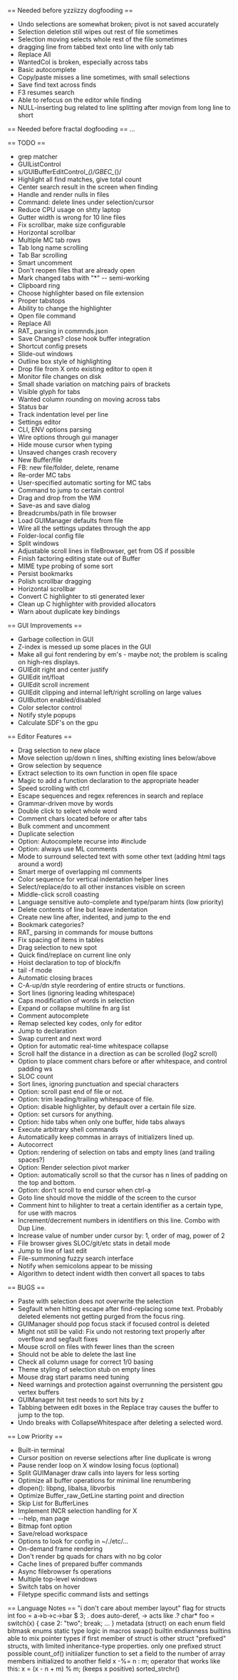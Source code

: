 == Needed before yzziizzy dogfooding ==
* Undo selections are somewhat broken; pivot is not saved accurately
* Selection deletion still wipes out rest of file sometimes
* Selection moving selects whole rest of the file sometimes
*    dragging line from tabbed text onto line with only tab
* Replace All
* WantedCol is broken, especially across tabs
* Basic autocomplete
* Copy/paste misses a line sometimes, with small selections
* Save find text across finds
* F3 resumes search
* Able to refocus on the editor while finding
* NULL-inserting bug related to line splitting after movign from long line to short

== Needed before fractal dogfooding ==
...

== TODO ==
* grep matcher
* GUIListControl
* s/GUIBufferEditControl_*()/GBEC_*()/
* Highlight all find matches, give total count
* Center search result in the screen when finding
* Handle and render nulls in files
* Command: delete lines under selection/cursor
* Reduce CPU usage on shtty laptop
* Gutter width is wrong for 10 line files
* Fix scrollbar, make size configurable
* Horizontal scrollbar
* Multiple MC tab rows
* Tab long name scrolling
* Tab Bar scrolling
* Smart uncomment
* Don't reopen files that are already open
* Mark changed tabs with "*" -- semi-working
* Clipboard ring
* Choose highlighter based on file extension
* Proper tabstops
* Ability to change the highlighter
* Open file command
* Replace All
* RAT_ parsing in commnds.json
* Save Changes? close hook buffer integration 
* Shortcut config presets
* Slide-out windows
* Outline box style of highlighting
* Drop file from X onto existing editor to open it
* Monitor file changes on disk
* Small shade variation on matching pairs of brackets
* Visible glyph for tabs
* Wanted column rounding on moving across tabs
* Status bar
* Track indentation level per line
* Settings editor
* CLI, ENV options parsing
* Wire options through gui manager
* Hide mouse cursor when typing
* Unsaved changes crash recovery
* New Buffer/file
* FB: new file/folder, delete, rename
* Re-order MC tabs
* User-specified automatic sorting for MC tabs
* Command to jump to certain control
* Drag and drop from the WM
* Save-as and save dialog
* Breadcrumbs/path in file browser
* Load GUIManager defaults from file
* Wire all the settings updates through the app
* Folder-local config file
* Split windows
* Adjustable scroll lines in fileBrowser, get from OS if possible
* Finish factoring editing state out of Buffer
* MIME type probing of some sort
* Persist bookmarks
* Polish scrollbar dragging
* Horizontal scrollbar
* Convert C highlighter to sti generated lexer
* Clean up C highlighter with provided allocators
* Warn about duplicate key bindings

== GUI Improvements ==
* Garbage collection in GUI
* Z-index is messed up some places in the GUI
* Make all gui font rendering by em's - maybe not; the problem is scaling on high-res displays.
* GUIEdit right and center justify
* GUIEdit int/float
* GUIEdit scroll increment
* GUIEdit clipping and internal left/right scrolling on large values
* GUIButton enabled/disabled
* Color selector control
* Notify style popups
* Calculate SDF's on the gpu

== Editor Features ==
* Drag selection to new place
* Move selection up/down n lines, shifting existing lines below/above
* Grow selection by sequence
* Extract selection to its own function in open file space
* Magic to add a function declaration to the appropriate header
* Speed scrolling with ctrl
* Escape sequences and regex references in search and replace
* Grammar-driven move by words
* Double click to select whole word
* Comment chars located before or after tabs
* Bulk comment and uncomment 
* Duplicate selection
* Option: Autocomplete recurse into #include 
* Option: always use ML comments
* Mode to surround selected text with some other text (adding html tags around a word)
* Smart merge of overlapping ml comments
* Color sequence for vertical indentation helper lines
* Select/replace/do to all other instances visible on screen
* Middle-click scroll coasting
* Language sensitive auto-complete and type/param hints (low priority)
* Delete contents of line but leave indentation
* Create new line after, indented, and jump to the end 
* Bookmark categories?
* RAT_ parsing in commands for mouse buttons
* Fix spacing of items in tables
* Drag selection to new spot
* Quick find/replace on current line only
* Hoist declaration to top of block/fn
* tail -f mode
* Automatic closing braces
* C-A-up/dn style reordering of entire structs or functions.
* Sort lines (ignoring leading whitespace)
* Caps modification of words in selection
* Expand or collapse multiline fn arg list
* Comment autocomplete
* Remap selected key codes, only for editor 
* Jump to declaration
* Swap current and next word
* Option for automatic real-time whitespace collapse
* Scroll half the distance in a direction as can be scrolled (log2 scroll)
* Option to place comment chars before or after whitespace, and control padding ws
* SLOC count
* Sort lines, ignoring punctuation and special characters
* Option: scroll past end of file or not.
* Option: trim leading/trailing whitespace of file.
* Option: disable highlighter, by default over a certain file size.
* Option: set cursors for anything.
* Option: hide tabs when only one buffer, hide tabs always
* Execute arbitrary shell commands 
* Automatically keep commas in arrays of initializers lined up.
* Autocorrect
* Option: rendering of selection on tabs and empty lines (and trailing spaces?)
* Option: Render selection pivot marker
* Option: automatically scroll so that the cursor has n lines of padding on the top and bottom.
* Option: don't scroll to end cursor when ctrl-a
* Goto line should move the middle of the screen to the cursor
* Comment hint to hilighter to treat a certain identifier as a certain type, for use with macros
* Increment/decrement numbers in identifiers on this line. Combo with Dup Line.
* Increase value of number under cursor by: 1, order of mag, power of 2
* File browser gives SLOC/git/etc stats in detail mode
* Jump to line of last edit
* File-summoning fuzzy search interface
* Notify when semicolons appear to be missing
* Algorithm to detect indent width then convert all spaces to tabs

== BUGS ==
* Paste with selection does not overwrite the selection
* Segfault when hitting escape after find-replacing some text. Probably deleted elements not getting purged from the focus ring. 
* GUIManager should pop focus stack if focused control is deleted
* Might not still be valid: Fix undo not restoring text properly after overflow and segfault fixes 
* Mouse scroll on files with fewer lines than the screen
* Should not be able to delete the last line
* Check all column usage for correct 1/0 basing
* Theme styling of selection stub on empty lines
* Mouse drag start params need tuning 
* Need warnings and protection against overrunning the persistent gpu vertex buffers
* GUIManager hit test needs to sort hits by z
* Tabbing between edit boxes in the Replace tray causes the buffer to jump to the top.
* Undo breaks with CollapseWhitespace after deleting a selected word.

== Low Priority ==
* Built-in terminal
* Cursor position on reverse selections after line duplicate is wrong
* Pause render loop on X window losing focus (optional)
* Split GUIManager draw calls into layers for less sorting
* Optimize all buffer operations for minimal line renumbering
* dlopen(): libpng, libalsa, libvorbis
* Optimize Buffer_raw_GetLine starting point and direction
* Skip List for BufferLines
* Implement INCR selection handling for X
* --help, man page
* Bitmap font option
* Save/reload workspace
* Options to look for config in ~/./etc/...
* On-demand frame rendering
* Don't render bg quads for chars with no bg color
* Cache lines of prepared buffer commands
* Async filebrowser fs operations
* Multiple top-level windows
* Switch tabs on hover
* Filetype specific command lists and settings

== Language Notes ==
"i don't care about member layout" flag for structs
int foo = a->b->c->bar $ 3;  . does auto-deref, -> acts like .?
char* foo = switch(x) { case 2: "two"; break; ... }
metadata (struct) on each enum field
bitmask enums
static type logic in macros
swap() builtin
endianness builtins
able to mix pointer types if first member of struct is other struct
"prefixed" structs, with limited inheritance-type properties. only one prefixed struct possible
count_of() initiializer function to set a field to the number of array members initialized to another field
x -%= n : m; operator that works like this:  x = (x - n + m) % m; (keeps x positive) 
sorted_strchr()
